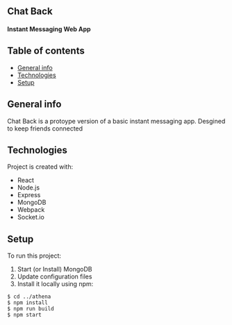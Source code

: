## Chat Back
#### Instant Messaging Web App

## Table of contents
* [General info](#general-info)
* [Technologies](#technologies)
* [Setup](#setup)

## General info
Chat Back is a protoype version of a basic instant messaging app. Desgined to keep friends connected
	
## Technologies
Project is created with:
* React
* Node.js
* Express
* MongoDB
* Webpack
* Socket.io
	
## Setup
To run this project:
1) Start (or Install) MongoDB
2) Update configuration files 
3) Install it locally using npm:

```
$ cd ../athena
$ npm install
$ npm run build
$ npm start
```
